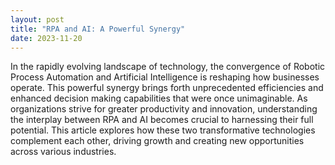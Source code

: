 ```yaml
---
layout: post
title: "RPA and AI: A Powerful Synergy"
date: 2023-11-20
---
```


In the rapidly evolving landscape of technology, the convergence of Robotic Process Automation and Artificial Intelligence is reshaping how businesses operate. This powerful synergy brings forth unprecedented efficiencies and enhanced decision making capabilities that were once unimaginable. As organizations strive for greater productivity and innovation, understanding the interplay between RPA and AI becomes crucial to harnessing their full potential. This article explores how these two transformative technologies complement each other, driving growth and creating new opportunities across various industries.
